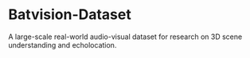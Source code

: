 # Batvision-Dataset
A large-scale real-world audio-visual dataset for research on 3D scene understanding and echolocation. 
